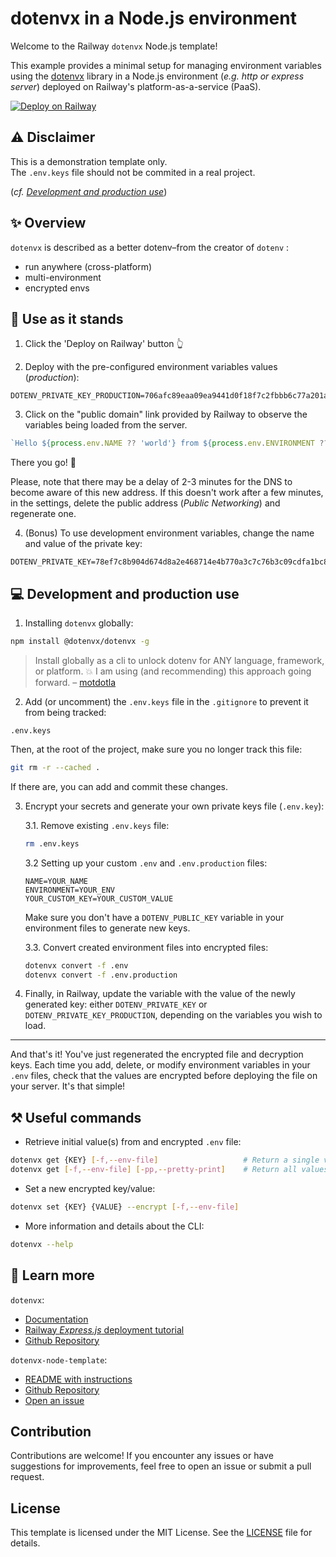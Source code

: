 # dotenvx in a Node.js environment

Welcome to the Railway `dotenvx` Node.js template!

This example provides a minimal setup for managing environment variables using the [dotenvx](https://dotenvx.com/) library in a Node.js environment (_e.g. http or express server_) deployed on Railway's platform-as-a-service (PaaS).

[![Deploy on Railway](https://railway.app/button.svg)](https://railway.app/template/zXEiVF?referralCode=lfavreli)

## ⚠️ Disclaimer

This is a demonstration template only. <br />
The `.env.keys` file should not be commited in a real project.

(_cf. [Development and production use](#-development-and-production-use)_)

## ✨ Overview

`dotenvx` is described as a better dotenv–from the creator of `dotenv` :

* run anywhere (cross-platform)
* multi-environment
* encrypted envs

## 🚀 Use as it stands

1. Click the 'Deploy on Railway' button 👆

2. Deploy with the pre-configured environment variables values (_production_):

```text
DOTENV_PRIVATE_KEY_PRODUCTION=706afc89eaa09ea9441d0f18f7c2fbbb6c77a201abf47aaa3a607e499a52c51d
```

3. Click on the "public domain" link provided by Railway to observe the variables being loaded from the server.

```js
`Hello ${process.env.NAME ?? 'world'} from ${process.env.ENVIRONMENT ?? 'space'}!`;
```

There you go! 💪

Please, note that there may be a delay of 2-3 minutes for the DNS to become aware of this new address. If this doesn't work after a few minutes, in the settings, delete the public address (_Public Networking_) and regenerate one.

4. (Bonus) To use development environment variables, change the name and value of the private key:

```text
DOTENV_PRIVATE_KEY=78ef7c8b904d674d8a2e468714e4b770a3c7c76b3c09cdfa1bc80bcd862f0036
```

## 💻 Development and production use

1. Installing `dotenvx` globally:

```bash
npm install @dotenvx/dotenvx -g
```

> Install globally as a cli to unlock dotenv for ANY language, framework, or platform. 💥
> I am using (and recommending) this approach going forward. – [motdotla](https://github.com/motdotla)

2. Add (or uncomment) the `.env.keys` file in the `.gitignore` to prevent it from being tracked:

```text
.env.keys
```

Then, at the root of the project, make sure you no longer track this file:

```bash
git rm -r --cached .
```

If there are, you can add and commit these changes.

3. Encrypt your secrets and generate your own private keys file (`.env.key`):

    3.1. Remove existing `.env.keys` file:

    ```bash
    rm .env.keys
    ```

    3.2 Setting up your custom `.env` and `.env.production` files:

    ```text
    NAME=YOUR_NAME
    ENVIRONMENT=YOUR_ENV
    YOUR_CUSTOM_KEY=YOUR_CUSTOM_VALUE
    ```

    Make sure you don't have a `DOTENV_PUBLIC_KEY` variable in your environment files to generate new keys.

    3.3. Convert created environment files into encrypted files:

    ```bash
    dotenvx convert -f .env
    dotenvx convert -f .env.production
    ```

4. Finally, in Railway, update the variable with the value of the newly generated key: either `DOTENV_PRIVATE_KEY` or `DOTENV_PRIVATE_KEY_PRODUCTION`, depending on the variables you wish to load.

---

And that's it! You've just regenerated the encrypted file and decryption keys. Each time you add, delete, or modify environment variables in your `.env` files, check that the values are encrypted before deploying the file on your server. It's that simple!

## ⚒️ Useful commands

* Retrieve initial value(s) from and encrypted `.env` file:

```bash
dotenvx get {KEY} [-f,--env-file]                   # Return a single value
dotenvx get [-f,--env-file] [-pp,--pretty-print]    # Return all values
```

* Set a new encrypted key/value:

```bash
dotenvx set {KEY} {VALUE} --encrypt [-f,--env-file]
```

* More information and details about the CLI:

```bash
dotenvx --help
```

## 📄 Learn more

`dotenvx`:
- [Documentation](https://dotenvx.com/docs)
- [Railway _Express.js_ deployment tutorial](https://dotenvx.com/docs/platforms/railway)
- [Github Repository](https://github.com/dotenvx/dotenvx)

`dotenvx-node-template`:
- [README with instructions](https://github.com/lfavreli/dotenvx-node-template/blob/master/README.md)
- [Github Repository](https://github.com/lfavreli/dotenvx-node-template)
- [Open an issue](https://github.com/lfavreli/dotenvx-node-template/issues)

## Contribution

Contributions are welcome! If you encounter any issues or have suggestions for improvements, feel free to open an issue or submit a pull request.

## License
This template is licensed under the MIT License. See the [LICENSE](/LICENSE) file for details.
